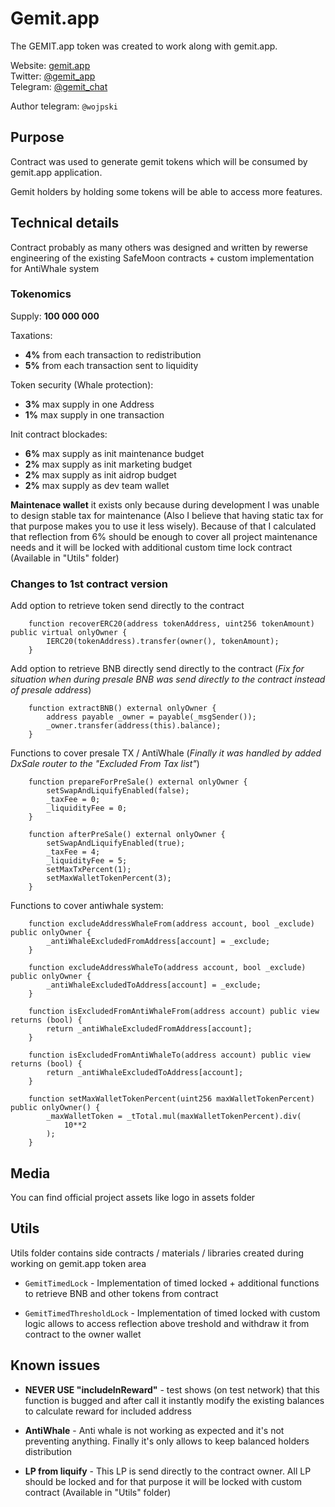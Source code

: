 # Gemit.app

The GEMIT.app token was created to work along with gemit.app.
  
Website: [gemit.app]("https://www.gemit.app")  
Twitter: [@gemit_app]("https://twitter.com/Gemit_app")  
Telegram: [@gemit_chat]("https://t.me/gemit_chat")

Author telegram: `@wojpski`

## Purpose

Contract was used to generate gemit tokens which will be consumed by gemit.app application.

Gemit holders by holding some tokens will be able to access more features.

## Technical details

Contract probably as many others was designed and written by rewerse engineering of the existing SafeMoon contracts + custom implementation for AntiWhale system

### Tokenomics

Supply: **100 000 000**    
    
  Taxations:
  - **4%** from each transaction to redistribution
  - **5%** from each transaction sent to liquidity
  
  Token security (Whale protection):
  - **3%** max supply in one Address
  - **1%** max supply in one transaction

  Init contract blockades:
  - **6%** max supply as init maintenance budget 
  - **2%** max supply as init marketing budget
  - **2%** max supply as init aidrop budget
  - **2%** max supply as dev team wallet

**Maintenace wallet** it exists only because during development I was unable to design stable tax for maintenance (Also I believe that having static tax for that purpose makes you to use it less wisely). Because of that I calculated that reflection from 6% should be enough to cover all project maintenance needs and it will be locked with additional custom time lock contract (Available in "Utils" folder)

### Changes to 1st contract version

Add option to retrieve token send directly to the contract

```
    function recoverERC20(address tokenAddress, uint256 tokenAmount) public virtual onlyOwner {
        IERC20(tokenAddress).transfer(owner(), tokenAmount);
    }
```

Add option to retrieve BNB directly send directly to the contract (*Fix for situation when during presale BNB was send directly to the contract instead of presale address*)

```
    function extractBNB() external onlyOwner {
        address payable _owner = payable(_msgSender());
        _owner.transfer(address(this).balance);
    }
```

Functions to cover presale TX / AntiWhale (*Finally it was handled by added DxSale router to the "Excluded From Tax list"*)

```
    function prepareForPreSale() external onlyOwner {
        setSwapAndLiquifyEnabled(false);
        _taxFee = 0;
        _liquidityFee = 0;
    }

    function afterPreSale() external onlyOwner {
        setSwapAndLiquifyEnabled(true);
        _taxFee = 4;
        _liquidityFee = 5;
        setMaxTxPercent(1); 
        setMaxWalletTokenPercent(3);
    }
```

Functions to cover antiwhale system:

```
    function excludeAddressWhaleFrom(address account, bool _exclude) public onlyOwner {
        _antiWhaleExcludedFromAddress[account] = _exclude;
    }

    function excludeAddressWhaleTo(address account, bool _exclude) public onlyOwner {
        _antiWhaleExcludedToAddress[account] = _exclude;
    }

    function isExcludedFromAntiWhaleFrom(address account) public view returns (bool) {
        return _antiWhaleExcludedFromAddress[account];
    }

    function isExcludedFromAntiWhaleTo(address account) public view returns (bool) {
        return _antiWhaleExcludedToAddress[account];
    }

    function setMaxWalletTokenPercent(uint256 maxWalletTokenPercent) public onlyOwner() {
        _maxWalletToken = _tTotal.mul(maxWalletTokenPercent).div(
            10**2
        );
    }
```

## Media

You can find official project assets like logo in assets folder

## Utils

Utils folder contains side contracts / materials / libraries created during working on gemit.app token area

- `GemitTimedLock` - Implementation of timed locked + additional functions to retrieve BNB and other tokens from contract

- `GemitTimedThresholdLock` - Implementation of timed locked with custom logic allows to access reflection above treshold and withdraw it from contract to the owner wallet


## Known issues

- **NEVER USE "includeInReward"** - test shows (on test network) that this function is bugged and after call it instantly modify the existing balances to calculate reward for included address

- **AntiWhale** - Anti whale is not working as expected and it's not preventing anything. Finally it's only allows to keep balanced holders distribution

- **LP from liquify** - This LP is send directly to the contract owner. All LP should be locked and for that purpose it will be locked with custom contract (Available in "Utils" folder)

